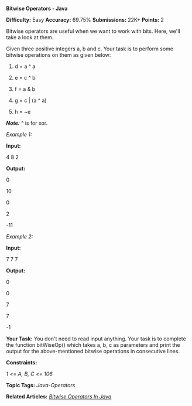 **Bitwise Operators - Java**

**Difficulty:** Easy    **Accuracy:** 69.75%    **Submissions:** 22K+   **Points:** 2

Bitwise operators are useful when we want to work with bits. Here, we'll take a look at them.

Given three positive integers a, b and c. Your task is to perform some bitwise operations on them as given below:

1. d = a ^ a

2. e = c ^ b

3. f = a & b

4. g = c | (a ^ a)

5. h = ~e

***Note:*** ^ is for xor.

*Example 1:*

**Input:**

4 8 2

**Output:**

0

10

0

2

-11

*Example 2:*

**Input:**

7 7 7

**Output:**

0

0

7

7

-1

**Your Task:**
You don't need to read input anything. Your task is to complete the function bitWiseOp() which takes a, b, c as parameters and print the output for the above-mentioned bitwise operations in consecutive lines.

**Constraints:**

*1 <= A, B, C <= 106* 

**Topic Tags:**
*Java-Operators*

**Related Articles:**
[*Bitwise Operators In Java*](https://www.geeksforgeeks.org/bitwise-operators-in-java/)